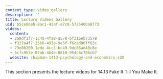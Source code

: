 ```yaml
---
content_type: video_gallery
description: ''
title: Lecture Videos Gallery
uid: b5ce0deb-8ac1-42af-a7c8-572640ba8773
videos:
  content:
  - 2a9df1f7-1c4d-4fa8-a578-bf316eb73578
  - f327a4f7-2566-493a-9e5f-f6cad96ff63c
  - 73e86200-1ede-4cc3-bc49-9dc88ad48c8e
  - 6cfc953e-07ab-4b4e-8818-954c8c786cb7
  website: chipman-1413-psychology-and-economics-s20
---
```

This section presents the lecture videos for 14.13 Fake It Till You Make It.